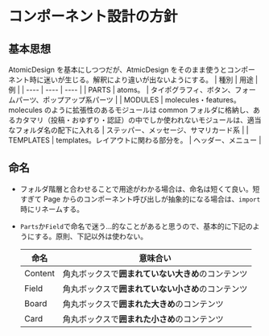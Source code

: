 # コンポーネント設計の方針

## 基本思想

AtomicDesign を基本にしつつだが、AtmicDesign をそのまま使うとコンポーネント時に迷いが生じる。解釈により違いが出ないようにする。
| 種別 | 用途 | 例 |
| ---- | ---- | ---- |
| PARTS | atoms。 | タイポグラフィ、ボタン、フォームパーツ、ポップアップ系パーツ |
| MODULES | molecules・features。molecules のように拡張性のあるモジュールは common フォルダに格納し、あるカタマリ（投稿・おゆずり・認証）の中でしか使われないモジュールは、適当なフォルダ名の配下に入れる | ステッパー、メッセージ、サマリカード系 |
| TEMPLATES | templates。レイアウトに関わる部分を。 | ヘッダー、メニュー |

## 命名

- フォルダ階層と合わせることで用途がわかる場合は、命名は短くて良い。短すぎて Page からのコンポーネント呼び出しが抽象的になる場合は、`import`時にリネームする。
- `Parts`か`Field`で命名で迷う…的なことがあると思うので、基本的に下記のようにする。原則、下記以外は使わない。

  | 命名    | 意味合い                                           |
  | ------- | -------------------------------------------------- |
  | Content | 角丸ボックスで**囲まれていない大きめ**のコンテンツ |
  | Field   | 角丸ボックスで**囲まれていない小さめ**のコンテンツ |
  | Board   | 角丸ボックスで**囲まれた大きめ**のコンテンツ       |
  | Card    | 角丸ボックスで**囲まれた小さめ**のコンテンツ       |
